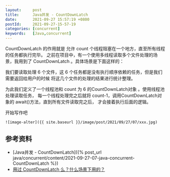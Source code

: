 ```yaml
---
layout:     post
title:      Java并发 - CountDownLatch
date:       2021-09-27 15:57:19 +0800
postId:     2021-09-27-15-57-19
categories: [concurrent]
keywords:   [Java,concurrent]
---
```


CountDownLatch 的作用就是 允许 count 个线程阻塞在一个地方，直至所有线程的任务都执行完毕。
之前在项目中，有一个使用多线程读取多个文件处理的场景，我用到了 CountDownLatch 。具体场景是下面这样的：

我们要读取处理 6 个文件，这 6 个任务都是没有执行顺序依赖的任务，但是我们需要返回给用户的时候
将这几个文件的处理的结果进行统计整理。

为此我们定义了一个线程池和 count 为 6 的CountDownLatch对象 。使用线程池处理读取任务，
每一个线程处理完之后就将 count-1，调用CountDownLatch对象的 await()方法，直到所有文件读取完之后，
才会接着执行后面的逻辑。


开始写作吧
```
![image-alter]({{ site.baseurl }}/image/post/2021/09/27/07/xxx.jpg)
```

## 参考资料
* [Java并发 - CountDownLatch]({% post_url java/concurrent/content/2021-09-27-07-java-concurrent-CountDownLatch %})
* [用过 CountDownLatch 么？什么场景下用的？](https://snailclimb.gitee.io/javaguide/#/docs/java/multi-thread/Java并发进阶常见面试题总结?id=_64-用过-countdownlatch-么？什么场景下用的？)
